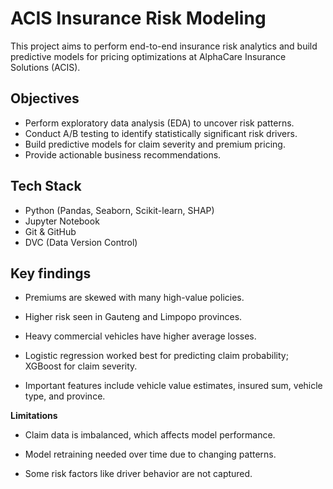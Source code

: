 # ACIS Insurance Risk Modeling

This project aims to perform end-to-end insurance risk analytics and build predictive models for pricing optimizations at AlphaCare Insurance Solutions (ACIS).

## Objectives

- Perform exploratory data analysis (EDA) to uncover risk patterns.
- Conduct A/B testing to identify statistically significant risk drivers.
- Build predictive models for claim severity and premium pricing.
- Provide actionable business recommendations.

## Tech Stack

- Python (Pandas, Seaborn, Scikit-learn, SHAP)
- Jupyter Notebook
- Git & GitHub
- DVC (Data Version Control)
  

## Key findings
- Premiums are skewed with many high-value policies.

- Higher risk seen in Gauteng and Limpopo provinces.

- Heavy commercial vehicles have higher average losses.

- Logistic regression worked best for predicting claim probability; XGBoost for claim severity.

- Important features include vehicle value estimates, insured sum, vehicle type, and province.

**Limitations**
- Claim data is imbalanced, which affects model performance.

- Model retraining needed over time due to changing patterns.

- Some risk factors like driver behavior are not captured.



